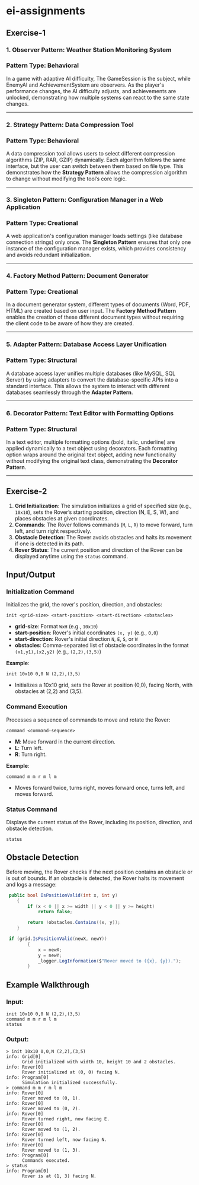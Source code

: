 # ei-assignments

## Exercise-1

### 1. Observer Pattern: Weather Station Monitoring System

### **Pattern Type**: Behavioral
In a game with adaptive AI difficulty, The GameSession is the subject, while EnemyAI and AchievementSystem are observers. As the player's performance changes, the AI difficulty adjusts, and achievements are unlocked, demonstrating how multiple systems can react to the same state changes.

---

### 2. Strategy Pattern: Data Compression Tool

### **Pattern Type**: Behavioral
A data compression tool allows users to select different compression algorithms (ZIP, RAR, GZIP) dynamically. Each algorithm follows the same interface, but the user can switch between them based on file type. This demonstrates how the **Strategy Pattern** allows the compression algorithm to change without modifying the tool’s core logic.

---

### 3. Singleton Pattern: Configuration Manager in a Web Application

### **Pattern Type**: Creational
A web application's configuration manager loads settings (like database connection strings) only once. The **Singleton Pattern** ensures that only one instance of the configuration manager exists, which provides consistency and avoids redundant initialization.

---

### 4. Factory Method Pattern: Document Generator

### **Pattern Type**: Creational
In a document generator system, different types of documents (Word, PDF, HTML) are created based on user input. The **Factory Method Pattern** enables the creation of these different document types without requiring the client code to be aware of how they are created.

---

### 5. Adapter Pattern: Database Access Layer Unification

### **Pattern Type**: Structural
A database access layer unifies multiple databases (like MySQL, SQL Server) by using adapters to convert the database-specific APIs into a standard interface. This allows the system to interact with different databases seamlessly through the **Adapter Pattern**.

---

### 6. Decorator Pattern: Text Editor with Formatting Options

### **Pattern Type**: Structural
In a text editor, multiple formatting options (bold, italic, underline) are applied dynamically to a text object using decorators. Each formatting option wraps around the original text object, adding new functionality without modifying the original text class, demonstrating the **Decorator Pattern**.

---
## Exercise-2
1. **Grid Initialization**: The simulation initializes a grid of specified size (e.g., `10x10`), sets the Rover’s starting position, direction (N, E, S, W), and places obstacles at given coordinates.
2. **Commands**: The Rover follows commands (`M`, `L`, `R`) to move forward, turn left, and turn right respectively.
3. **Obstacle Detection**: The Rover avoids obstacles and halts its movement if one is detected in its path.
4. **Rover Status**: The current position and direction of the Rover can be displayed anytime using the `status` command.


## Input/Output

### Initialization Command
Initializes the grid, the rover's position, direction, and obstacles:
```
init <grid-size> <start-position> <start-direction> <obstacles>
```
- **grid-size**: Format `WxH` (e.g., `10x10`)
- **start-position**: Rover's initial coordinates `(x, y)` (e.g., `0,0`)
- **start-direction**: Rover's initial direction `N`, `E`, `S`, or `W`
- **obstacles**: Comma-separated list of obstacle coordinates in the format `(x1,y1),(x2,y2)` (e.g., `(2,2),(3,5)`)

**Example**:
```
init 10x10 0,0 N (2,2),(3,5)
```
- Initializes a 10x10 grid, sets the Rover at position (0,0), facing North, with obstacles at (2,2) and (3,5).

### Command Execution
Processes a sequence of commands to move and rotate the Rover:
```
command <command-sequence>
```
- **M**: Move forward in the current direction.
- **L**: Turn left.
- **R**: Turn right.

**Example**:
```
command m m r m l m
```
- Moves forward twice, turns right, moves forward once, turns left, and moves forward.

### Status Command
Displays the current status of the Rover, including its position, direction, and obstacle detection.
```
status
```


## Obstacle Detection
Before moving, the Rover checks if the next position contains an obstacle or is out of bounds. If an obstacle is detected, the Rover halts its movement and logs a message:
```csharp
 public bool IsPositionValid(int x, int y)
    {
        if (x < 0 || x >= width || y < 0 || y >= height)
            return false;

        return !obstacles.Contains((x, y));
    }
```
```csharp
 if (grid.IsPositionValid(newX, newY))
        {
            x = newX;
            y = newY;
            _logger.LogInformation($"Rover moved to ({x}, {y}).");
        }
```

## Example Walkthrough

### Input:

```plaintext
init 10x10 0,0 N (2,2),(3,5)
command m m r m l m
status
```

### Output:

```plaintext
> init 10x10 0,0,N (2,2),(3,5) 
info: Grid[0]
      Grid initialized with width 10, height 10 and 2 obstacles.
info: Rover[0]
      Rover initialized at (0, 0) facing N.
info: Program[0]
      Simulation initialized successfully.
> command m m r m l m
info: Rover[0]
      Rover moved to (0, 1).
info: Rover[0]
      Rover moved to (0, 2).
info: Rover[0]
      Rover turned right, now facing E.
info: Rover[0]
      Rover moved to (1, 2).
info: Rover[0]
      Rover turned left, now facing N.
info: Rover[0]
      Rover moved to (1, 3).
info: Program[0]
      Commands executed.
> status
info: Program[0]
      Rover is at (1, 3) facing N.
```
